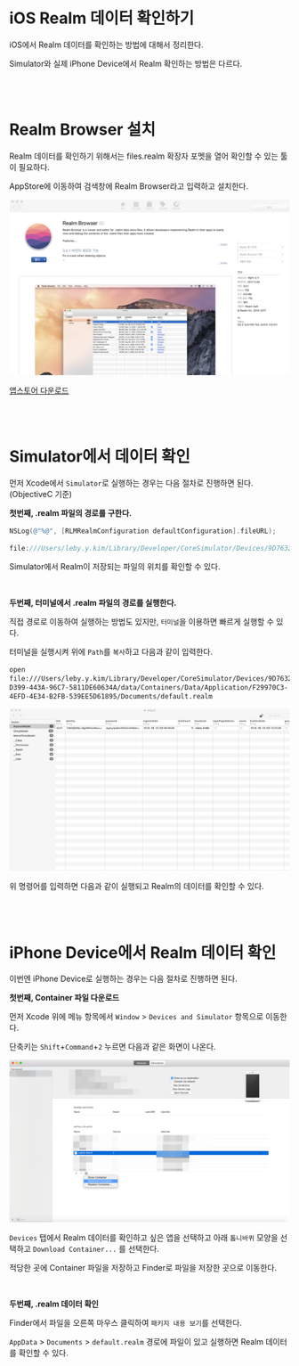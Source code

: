 # iOS Realm 데이터 확인하기

iOS에서 Realm 데이터를 확인하는 방법에 대해서 정리한다.

Simulator와 실제 iPhone Device에서 Realm 확인하는 방법은 다르다.

<br />

<br />

# Realm Browser 설치

Realm 데이터를 확인하기 위해서는 files.realm 확장자 포멧을 열어 확인할 수 있는 툴이 필요하다.

AppStore에 이동하여 검색창에 Realm Browser라고 입력하고 설치한다.

![RealmBrowser](../Resource/RealmBrowser.png)

[앱스토어 다운로드](https://itunes.apple.com/kr/app/realm-browser/id1007457278?mt=12)

<br />

<br />

# Simulator에서 데이터 확인

먼저 Xcode에서 `Simulator`로 실행하는 경우는 다음 절차로 진행하면 된다. (ObjectiveC 기준)

**첫번째, .realm 파일의 경로를 구한다.**

~~~objective-c
NSLog(@"%@", [RLMRealmConfiguration defaultConfiguration].fileURL);
~~~

~~~~objective-c
file:///Users/leby.y.kim/Library/Developer/CoreSimulator/Devices/9D76320B-D399-443A-96C7-5811DE60634A/data/Containers/Data/Application/F29970C3-4EFD-4E34-B2FB-539EE5D61895/Documents/default.realm
~~~~

Simulator에서 Realm이 저장되는 파일의 위치를 확인할 수 있다.

<br />

**두번째, 터미널에서 .realm 파일의 경로를 실행한다.**

직접 경로로 이동하여 실행하는 방법도 있지만, `터미널`을 이용하면 빠르게 실행할 수 있다.

터미널을 실행시켜 위에 `Path`를 `복사`하고 다음과 같이 입력한다.

~~~objc
open file:///Users/leby.y.kim/Library/Developer/CoreSimulator/Devices/9D76320B-D399-443A-96C7-5811DE60634A/data/Containers/Data/Application/F29970C3-4EFD-4E34-B2FB-539EE5D61895/Documents/default.realm
~~~

![OpenRealm](../Resource/OpenRealm.png)

위 명령어를 입력하면 다음과 같이 실행되고 Realm의 데이터를 확인할 수 있다.

<br />

<br />

# iPhone Device에서 Realm 데이터 확인

이번엔 iPhone Device로 실행하는 경우는 다음 절차로 진행하면 된다.

**첫번째, Container 파일 다운로드**

먼저 Xcode 위에 메뉴 항목에서 `Window` > `Devices and Simulator` 항목으로 이동한다.

단축키는 `Shift`+`Command`+`2` 누르면 다음과 같은 화면이 나온다.

![DevicesAndSimulator](../Resource/DevicesAndSimulator.png)

`Devices` 탭에서 Realm 데이터를 확인하고 싶은 앱을 선택하고 아래 `톱니바퀴` 모양을 선택하고 `Download Container...`  를 선택한다.

적당한 곳에 Container 파일을 저장하고 Finder로 파일을 저장한 곳으로 이동한다.

<br />

**두번째, .realm 데이터 확인**

Finder에서 파일을 오른쪽 마우스 클릭하여 `패키지 내용 보기`를 선택한다.

`AppData` > `Documents` > `default.realm` 경로에 파일이 있고 실행하면 Realm 데이터를 확인할 수 있다.

 